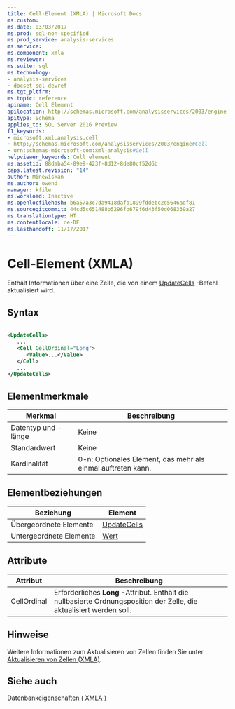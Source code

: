 ```yaml
---
title: Cell-Element (XMLA) | Microsoft Docs
ms.custom: 
ms.date: 03/03/2017
ms.prod: sql-non-specified
ms.prod_service: analysis-services
ms.service: 
ms.component: xmla
ms.reviewer: 
ms.suite: sql
ms.technology:
- analysis-services
- docset-sql-devref
ms.tgt_pltfrm: 
ms.topic: reference
apiname: Cell Element
apilocation: http://schemas.microsoft.com/analysisservices/2003/engine
apitype: Schema
applies_to: SQL Server 2016 Preview
f1_keywords:
- microsoft.xml.analysis.cell
- http://schemas.microsoft.com/analysisservices/2003/engine#Cell
- urn:schemas-microsoft-com:xml-analysis#Cell
helpviewer_keywords: Cell element
ms.assetid: 88daba54-89e9-423f-8d12-8de80cf52d6b
caps.latest.revision: "14"
author: Minewiskan
ms.author: owend
manager: kfile
ms.workload: Inactive
ms.openlocfilehash: b6a57a3c7da9418dafb1899fddebc2d5646adf81
ms.sourcegitcommit: 44cd5c651488b5296fb679f6d43f50d068339a27
ms.translationtype: HT
ms.contentlocale: de-DE
ms.lasthandoff: 11/17/2017
---
```

# <a name="cell-element-xmla"></a>Cell-Element (XMLA)
  Enthält Informationen über eine Zelle, die von einem [UpdateCells](../../../analysis-services/xmla/xml-elements-commands/updatecells-element-xmla.md) -Befehl aktualisiert wird.  
  
## <a name="syntax"></a>Syntax  
  
```xml  
  
<UpdateCells>  
   ...  
   <Cell CellOrdinal="Long">  
      <Value>...</Value>  
   </Cell>  
   ...  
</UpdateCells>  
```  
  
## <a name="element-characteristics"></a>Elementmerkmale  
  
|Merkmal|Beschreibung|  
|--------------------|-----------------|  
|Datentyp und -länge|Keine|  
|Standardwert|Keine|  
|Kardinalität|0-n: Optionales Element, das mehr als einmal auftreten kann.|  
  
## <a name="element-relationships"></a>Elementbeziehungen  
  
|Beziehung|Element|  
|------------------|-------------|  
|Übergeordnete Elemente|[UpdateCells](../../../analysis-services/xmla/xml-elements-commands/updatecells-element-xmla.md)|  
|Untergeordnete Elemente|[Wert](../../../analysis-services/xmla/xml-elements-properties/value-element-xmla.md)|  
  
## <a name="attributes"></a>Attribute  
  
|Attribut|Beschreibung|  
|---------------|-----------------|  
|CellOrdinal|Erforderliches **Long** -Attribut. Enthält die nullbasierte Ordnungsposition der Zelle, die aktualisiert werden soll.|  
  
## <a name="remarks"></a>Hinweise  
 Weitere Informationen zum Aktualisieren von Zellen finden Sie unter [Aktualisieren von Zellen &#40;XMLA&#41;](../../../analysis-services/multidimensional-models-scripting-language-assl-xmla/updating-cells-xmla.md).  
  
## <a name="see-also"></a>Siehe auch  
 [Datenbankeigenschaften &#40; XMLA &#41;](../../../analysis-services/xmla/xml-elements-properties/xml-elements-properties.md)  
  
  

